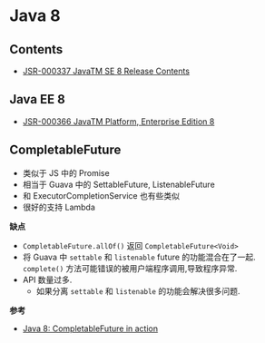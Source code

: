 
# Java 8

## Contents
* [JSR-000337 JavaTM SE 8 Release Contents](https://jcp.org/aboutJava/communityprocess/mrel/jsr337/index.html)

## Java EE 8
* [JSR-000366 JavaTM Platform, Enterprise Edition 8](https://jcp.org/aboutJava/communityprocess/edr/jsr366/index.html)

## CompletableFuture

* 类似于 JS 中的 Promise
* 相当于 Guava 中的 SettableFuture, ListenableFuture
* 和  ExecutorCompletionService 也有些类似
* 很好的支持 Lambda

__缺点__

* `CompletableFuture.allOf()` 返回 `CompletableFuture<Void>`
* 将 Guava 中 `settable` 和 `listenable` future 的功能混合在了一起. `complete()` 方法可能错误的被用户端程序调用,导致程序异常.
* API 数量过多.
  * 如果分离 `settable` 和 `listenable` 的功能会解决很多问题.


__参考__

* [Java 8: CompletableFuture in action](https://dzone.com/articles/java-8-completablefuture)
